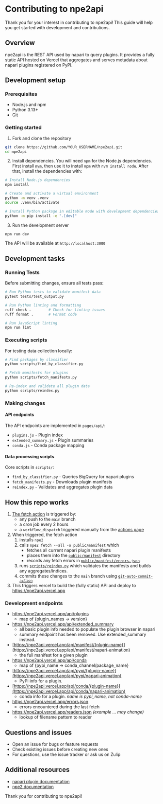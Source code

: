 # Contributing to npe2api

Thank you for your interest in contributing to npe2api! This guide will help you get started with development and contributions.

## Overview

npe2api is the REST API used by napari to query plugins. It provides a fully static API hosted on Vercel that aggregates and serves metadata about napari plugins registered on PyPI.

## Development setup

### Prerequisites
- Node.js and npm
- Python 3.13+
- Git

### Getting started

1. Fork and clone the repository
```bash
git clone https://github.com/YOUR_USERNAME/npe2api.git
cd npe2api
```

2. Install dependencies. You will need `npm` for the Node.js dependencies. First install [`nvm`](https://github.com/nvm-sh/nvm), then use it to install `npm` with `nvm install node`. After that, install the dependencies with:

```bash
# Install Node.js dependencies
npm install

# Create and activate a virtual environment
python -m venv .venv
source .venv/bin/activate

# Install Python package in editable mode with development dependencies
python -m pip install -e ".[dev]"
```

3. Run the development server
```bash
npm run dev
```

The API will be available at `http://localhost:3000`

## Development tasks

### Running Tests

Before submitting changes, ensure all tests pass:

```bash
# Run Python tests to validate manifest data
pytest tests/test_output.py

# Run Python linting and formatting
ruff check .        # Check for linting issues
ruff format .       # Format code

# Run JavaScript linting
npm run lint
```

### Executing scripts

For testing data collection locally:

```bash
# Find packages by classifier
python scripts/find_by_classifier.py

# Fetch manifests for plugins
python scripts/fetch_manifests.py

# Re-index and validate all plugin data
python scripts/reindex.py
```

### Making changes

#### API endpoints

The API endpoints are implemented in `pages/api/`:
- `plugins.js` - Plugin index
- `extended_summary.js` - Plugin summaries
- `conda.js` - Conda package mapping

#### Data processing scripts

Core scripts in `scripts/`:
- `find_by_classifier.py` - Queries BigQuery for napari plugins
- `fetch_manifests.py` - Downloads plugin manifests
- `reindex.py` - Validates and aggregates plugin data

## How this repo works

1. [The fetch action](.github/workflows/fetch.yml) is triggered by:
    - any push to the `main` branch
    - a cron job every 2 hours
    - a `workflow_dispatch` triggered manually from the [actions page](https://github.com/napari/npe2api/actions/workflows/fetch.yml)
2. When triggered, the fetch action
    1. installs `npe2`
    2. calls `npe2 fetch --all -o public/manifest` which
        - fetches all current napari plugin manifests
        - places them into the [`public/manifest`](public/manifest/) directory
        - records any fetch errors in [`public/manifest/errors.json`](public/errors.json)
    3. runs [`scripts/reindex.py`](scripts/reindex.py) which validates the manifests and builds any aggregates/indices.
    4. commits these changes to the `main` branch using [`git-auto-commit-action`](https://github.com/stefanzweifel/git-auto-commit-action)
3. This triggers vercel to build the (fully static) API and deploy to
   <https://npe2api.vercel.app>

### Development endpoints

 - <https://npe2api.vercel.app/api/plugins>
     - map of {plugin_names -> version}
 - <https://npe2api.vercel.app/api/extended_summary>
     - all basic plugin info needed to populate the plugin browser in napari
     - summary endpoint has been removed. Use extended_summary instead.
 - [https://npe2api.vercel.app/api/manifest/{plugin-name}](https://npe2api.vercel.app/api/manifest/napari-animation)
     - the full manifest for a given plugin
 - <https://npe2api.vercel.app/api/conda>
     - map of {pypi_name -> conda_channel/package_name}
 - [https://npe2api.vercel.app/api/pypi/{plugin-name}](https://npe2api.vercel.app/api/pypi/napari-animation)
     - PyPI info for a plugin.
 - [https://npe2api.vercel.app/api/conda/{plugin-name}](https://npe2api.vercel.app/api/conda/napari-animation)
     - conda info for a plugin. *name is pypi_name, not conda-name*
 - <https://npe2api.vercel.app/errors.json>
     - errors encountered during the last fetch
 - <https://npe2api.vercel.app/readers.json> *(example ... may change)*
     - lookup of filename pattern to reader

## Questions and issues

- Open an issue for bugs or feature requests
- Check existing issues before creating new ones
- For questions, use the issue tracker or ask us on Zulip

## Additional resources

- [napari plugin documentation](https://napari.org/plugins/)
- [npe2 documentation](https://github.com/napari/npe2)

Thank you for contributing to npe2api!